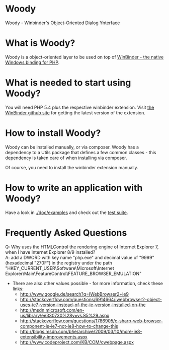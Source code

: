 Woody
=====

Woody - Winbinder's Object-Oriented Dialog Ynterface

What is Woody?
==================

Woody is a object-oriented layer to be used on top of [WinBinder - the native Windows binding for PHP](https://github.com/stefan-loewe/WinBinder/ "WinBinder - the native Windows binding for PHP").

What is needed to start using Woody?
====================================

You will need PHP 5.4 plus the respective winbinder extension. Visit [the WinBinder github site](https://github.com/stefan-loewe/WinBinder/ "the WinBinder guthub site") for getting the latest version of the extension.

How to install Woody?
====================================

Woody can be installed manually, or via composer. Woody has a dependency to a Utils package that defines a few common classes - this dependency is taken care of when installing via composer.

Of course, you need to install the winbinder extension manually.

How to write an application with Woody?
======================================

Have a look in [./doc/examples](https://github.com/stefan-loewe/woody/tree/master/doc/examples "examples") and check out the [test suite](https://github.com/stefan-loewe/woody/tree/master/test/source/Woody "test suite").

Frequently Asked Questions
==========================

Q: Why uses the HTMLControl the rendering engine of Internet Explorer 7, when I have Internet Explorer 8/9 installed?  
A: add a DWORD with key name "php.exe" and decimal value of "9999" (hexadecimal "270F") in the registry under the path "HKEY\_CURRENT\_USER\Software\Microsoft\Internet Explorer\Main\FeatureControl\FEATURE\_BROWSER\_EMULATION"

- There are also other values possible - for more information, check these links:
  - <http://www.google.de/search?q=IWebBrowser2+ie9>
  - <http://stackoverflow.com/questions/6914664/iwebbrowser2-object-uses-ie7-version-instead-of-the-ie-version-installed-on-the>
  - <http://msdn.microsoft.com/en-us/library/ee330730%28v=vs.85%29.aspx>
  - <http://stackoverflow.com/questions/1786905/c-sharp-web-browser-component-is-ie7-not-ie8-how-to-change-this>
  - <http://blogs.msdn.com/b/ie/archive/2009/03/10/more-ie8-extensibility-improvements.aspx>
  - <http://www.codeproject.com/KB/COM/cwebpage.aspx>